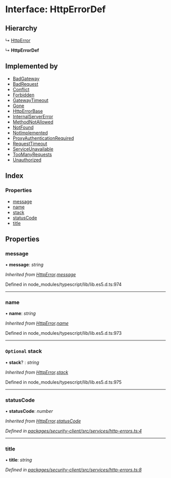 # Interface: HttpErrorDef

## Hierarchy

  ↳ [HttpError](httperror.md)

  ↳ **HttpErrorDef**

## Implemented by

* [BadGateway](../classes/badgateway.md)
* [BadRequest](../classes/badrequest.md)
* [Conflict](../classes/conflict.md)
* [Forbidden](../classes/forbidden.md)
* [GatewayTimeout](../classes/gatewaytimeout.md)
* [Gone](../classes/gone.md)
* [HttpErrorBase](../classes/httperrorbase.md)
* [InternalServerError](../classes/internalservererror.md)
* [MethodNotAllowed](../classes/methodnotallowed.md)
* [NotFound](../classes/notfound.md)
* [NotImplemented](../classes/notimplemented.md)
* [ProxyAuthenticationRequired](../classes/proxyauthenticationrequired.md)
* [RequestTimeout](../classes/requesttimeout.md)
* [ServiceUnavailable](../classes/serviceunavailable.md)
* [TooManyRequests](../classes/toomanyrequests.md)
* [Unauthorized](../classes/unauthorized.md)

## Index

### Properties

* [message](httperrordef.md#message)
* [name](httperrordef.md#name)
* [stack](httperrordef.md#optional-stack)
* [statusCode](httperrordef.md#statuscode)
* [title](httperrordef.md#title)

## Properties

###  message

• **message**: *string*

*Inherited from [HttpError](httperror.md).[message](httperror.md#message)*

Defined in node_modules/typescript/lib/lib.es5.d.ts:974

___

###  name

• **name**: *string*

*Inherited from [HttpError](httperror.md).[name](httperror.md#name)*

Defined in node_modules/typescript/lib/lib.es5.d.ts:973

___

### `Optional` stack

• **stack**? : *string*

*Inherited from [HttpError](httperror.md).[stack](httperror.md#optional-stack)*

Defined in node_modules/typescript/lib/lib.es5.d.ts:975

___

###  statusCode

• **statusCode**: *number*

*Inherited from [HttpError](httperror.md).[statusCode](httperror.md#statuscode)*

*Defined in [packages/security-client/src/services/http-errors.ts:4](https://github.com/TheSoftwareHouse/rad-modules-tools/blob/56e5326/packages/security-client/src/services/http-errors.ts#L4)*

___

###  title

• **title**: *string*

*Defined in [packages/security-client/src/services/http-errors.ts:8](https://github.com/TheSoftwareHouse/rad-modules-tools/blob/56e5326/packages/security-client/src/services/http-errors.ts#L8)*
